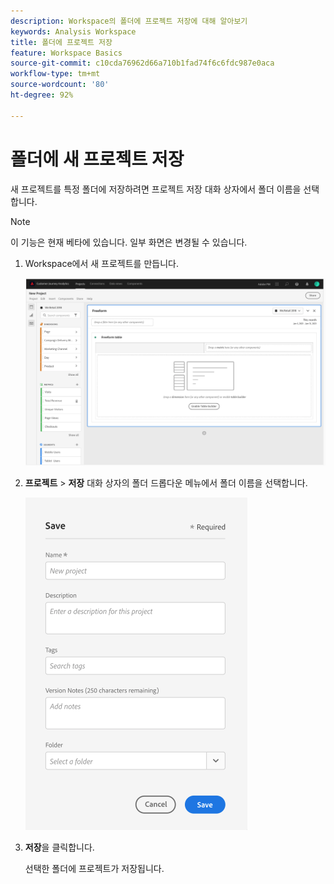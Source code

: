 ```yaml
---
description: Workspace의 폴더에 프로젝트 저장에 대해 알아보기
keywords: Analysis Workspace
title: 폴더에 프로젝트 저장
feature: Workspace Basics
source-git-commit: c10cda76962d66a710b1fad74f6c6fdc987e0aca
workflow-type: tm+mt
source-wordcount: '80'
ht-degree: 92%

---
```



# 폴더에 새 프로젝트 저장

새 프로젝트를 특정 폴더에 저장하려면 프로젝트 저장 대화 상자에서 폴더 이름을 선택합니다.

>[!NOTE]
>
>이 기능은 현재 베타에 있습니다. 일부 화면은 변경될 수 있습니다.

1. Workspace에서 새 프로젝트를 만듭니다.

   ![](/help/analyze/analysis-workspace/build-workspace-project/assets/save-to-folder1.png)

1. **프로젝트** > **저장** 대화 상자의 폴더 드롭다운 메뉴에서 폴더 이름을 선택합니다.

   ![](/help/analyze/analysis-workspace/build-workspace-project/assets/save-to-folder2.png)

1. **저장**&#x200B;을 클릭합니다.

   선택한 폴더에 프로젝트가 저장됩니다.
